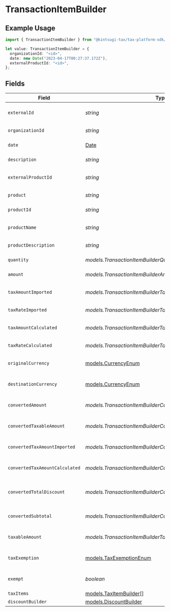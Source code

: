# TransactionItemBuilder

## Example Usage

```typescript
import { TransactionItemBuilder } from "@kintsugi-tax/tax-platform-sdk/models";

let value: TransactionItemBuilder = {
  organizationId: "<id>",
  date: new Date("2023-04-17T00:27:37.172Z"),
  externalProductId: "<id>",
};
```

## Fields

| Field                                                                                         | Type                                                                                          | Required                                                                                      | Description                                                                                   |
| --------------------------------------------------------------------------------------------- | --------------------------------------------------------------------------------------------- | --------------------------------------------------------------------------------------------- | --------------------------------------------------------------------------------------------- |
| `externalId`                                                                                  | *string*                                                                                      | :heavy_minus_sign:                                                                            | External item identifier.                                                                     |
| `organizationId`                                                                              | *string*                                                                                      | :heavy_check_mark:                                                                            | Organization identifier.                                                                      |
| `date`                                                                                        | [Date](https://developer.mozilla.org/en-US/docs/Web/JavaScript/Reference/Global_Objects/Date) | :heavy_check_mark:                                                                            | Date/time of item.                                                                            |
| `description`                                                                                 | *string*                                                                                      | :heavy_minus_sign:                                                                            | Item description                                                                              |
| `externalProductId`                                                                           | *string*                                                                                      | :heavy_check_mark:                                                                            | External product identifier.                                                                  |
| `product`                                                                                     | *string*                                                                                      | :heavy_minus_sign:                                                                            | Product name                                                                                  |
| `productId`                                                                                   | *string*                                                                                      | :heavy_minus_sign:                                                                            | Product identifier.                                                                           |
| `productName`                                                                                 | *string*                                                                                      | :heavy_minus_sign:                                                                            | Product name (detailed)                                                                       |
| `productDescription`                                                                          | *string*                                                                                      | :heavy_minus_sign:                                                                            | Product description                                                                           |
| `quantity`                                                                                    | *models.TransactionItemBuilderQuantity*                                                       | :heavy_minus_sign:                                                                            | Quantity of item.                                                                             |
| `amount`                                                                                      | *models.TransactionItemBuilderAmount*                                                         | :heavy_minus_sign:                                                                            | Item amount.                                                                                  |
| `taxAmountImported`                                                                           | *models.TransactionItemBuilderTaxAmountImported*                                              | :heavy_minus_sign:                                                                            | Imported tax amount for the item.                                                             |
| `taxRateImported`                                                                             | *models.TransactionItemBuilderTaxRateImported*                                                | :heavy_minus_sign:                                                                            | Imported tax rate.                                                                            |
| `taxAmountCalculated`                                                                         | *models.TransactionItemBuilderTaxAmountCalculated*                                            | :heavy_minus_sign:                                                                            | Calculated tax amount for the item.                                                           |
| `taxRateCalculated`                                                                           | *models.TransactionItemBuilderTaxRateCalculated*                                              | :heavy_minus_sign:                                                                            | Calculated tax rate.                                                                          |
| `originalCurrency`                                                                            | [models.CurrencyEnum](../models/currencyenum.md)                                              | :heavy_minus_sign:                                                                            | Original currency code.                                                                       |
| `destinationCurrency`                                                                         | [models.CurrencyEnum](../models/currencyenum.md)                                              | :heavy_minus_sign:                                                                            | Destination currency code.                                                                    |
| `convertedAmount`                                                                             | *models.TransactionItemBuilderConvertedAmount*                                                | :heavy_minus_sign:                                                                            | Converted item amount.                                                                        |
| `convertedTaxableAmount`                                                                      | *models.TransactionItemBuilderConvertedTaxableAmount*                                         | :heavy_minus_sign:                                                                            | Converted taxable amount.                                                                     |
| `convertedTaxAmountImported`                                                                  | *models.TransactionItemBuilderConvertedTaxAmountImported*                                     | :heavy_minus_sign:                                                                            | Converted imported tax amount.                                                                |
| `convertedTaxAmountCalculated`                                                                | *models.TransactionItemBuilderConvertedTaxAmountCalculated*                                   | :heavy_minus_sign:                                                                            | Converted calculated tax amount                                                               |
| `convertedTotalDiscount`                                                                      | *models.TransactionItemBuilderConvertedTotalDiscount*                                         | :heavy_minus_sign:                                                                            | Converted total discount amount.                                                              |
| `convertedSubtotal`                                                                           | *models.TransactionItemBuilderConvertedSubtotal*                                              | :heavy_minus_sign:                                                                            | Converted subtotal amount.                                                                    |
| `taxableAmount`                                                                               | *models.TransactionItemBuilderTaxableAmount*                                                  | :heavy_minus_sign:                                                                            | Taxable amount for the item.                                                                  |
| `taxExemption`                                                                                | [models.TaxExemptionEnum](../models/taxexemptionenum.md)                                      | :heavy_minus_sign:                                                                            | Tax exemption status.                                                                         |
| `exempt`                                                                                      | *boolean*                                                                                     | :heavy_minus_sign:                                                                            | Indicates if the item is exempt.                                                              |
| `taxItems`                                                                                    | [models.TaxItemBuilder](../models/taxitembuilder.md)[]                                        | :heavy_minus_sign:                                                                            | N/A                                                                                           |
| `discountBuilder`                                                                             | [models.DiscountBuilder](../models/discountbuilder.md)                                        | :heavy_minus_sign:                                                                            | N/A                                                                                           |